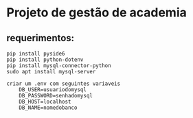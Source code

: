 # Projeto de gestão de academia
## requerimentos:
    pip install pyside6
    pip install python-dotenv
    pip install mysql-connector-python
    sudo apt install mysql-server

    criar um .env com seguintes variaveis
        DB_USER=usuariodomysql
        DB_PASSWORD=senhadomysql
        DB_HOST=localhost
        DB_NAME=nomedobanco
